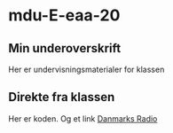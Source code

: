 # mdu-E-eaa-20

## Min underoverskrift

Her er undervisningsmaterialer for klassen

## Direkte fra klassen

Her er koden. Og et link [Danmarks Radio](https://dr.dk)
